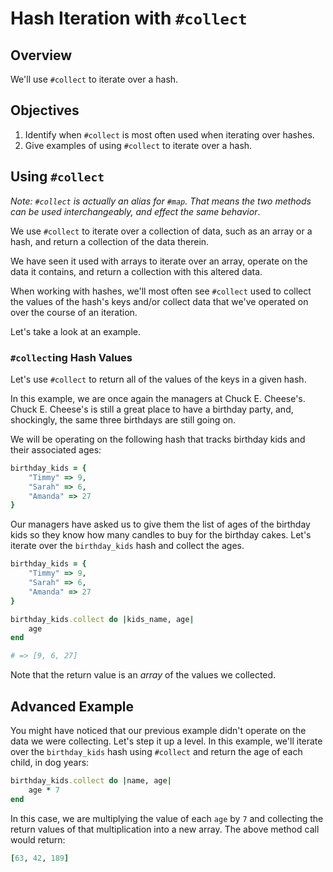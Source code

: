 # Hash Iteration with `#collect`

## Overview

We'll use `#collect` to iterate over a hash. 

## Objectives

1. Identify when `#collect` is most often used when iterating over hashes.
2. Give examples of using `#collect` to iterate over a hash.

## Using `#collect`

*Note: `#collect` is actually an alias for `#map`. That means the two methods can be used interchangeably, and effect the same behavior*.

We use `#collect` to iterate over a collection of data, such as an array or a hash, and return a collection of the data therein. 

We have seen it used with arrays to iterate over an array, operate on the data it contains, and return a collection with this altered data. 

When working with hashes, we'll most often see `#collect` used to collect the values of the hash's keys and/or collect data that we've operated on over the course of an iteration. 

Let's take a look at an example.

### `#collect`ing Hash Values

Let's use `#collect` to return all of the values of the keys in a given hash.

In this example, we are once again the managers at Chuck E. Cheese's. Chuck E. Cheese's is still a great place to have a birthday party, and, shockingly, the same three birthdays are still going on.

We will be operating on the following hash that tracks birthday kids and their associated ages:

```ruby
birthday_kids = {
	"Timmy" => 9, 
	"Sarah" => 6, 
	"Amanda" => 27
}
```

Our managers have asked us to give them the list of ages of the birthday kids so they know how many candles to buy for the birthday cakes. Let's iterate over the `birthday_kids` hash and collect the ages.

```ruby
birthday_kids = {
	"Timmy" => 9, 
	"Sarah" => 6, 
	"Amanda" => 27
}

birthday_kids.collect do |kids_name, age|
	age
end

# => [9, 6, 27]
```

Note that the return value is an *array* of the values we collected. 

## Advanced Example

You might have noticed that our previous example didn't operate on the data we were collecting. Let's step it up a level. In this example, we'll iterate over the `birthday_kids` hash using `#collect` and return the age of each child, in dog years:

```ruby
birthday_kids.collect do |name, age|
	age * 7
end
```

In this case, we are multiplying the value of each `age` by `7` and collecting the return values of that multiplication into a new array. The above method call would return:

```ruby
[63, 42, 189]
```


